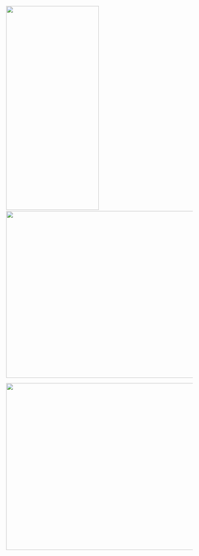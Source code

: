 
<p float="left">
<img src="https://user-images.githubusercontent.com/46574484/228615286-fa3a505f-ae77-4ab8-a3c4-211ee96f8b94.gif" width="250" height="550"/>
  &nbsp; &nbsp; &nbsp; &nbsp;
<img src="https://user-images.githubusercontent.com/46574484/231802874-22be8c74-52a1-4f70-9d2e-f393cb64d52e.gif" width="650" height="450"/>
</p>
<img src="https://user-images.githubusercontent.com/46574484/231803534-a734579d-2e31-44b3-8c91-7dda00618ee7.gif" width="650" height="450"/>




